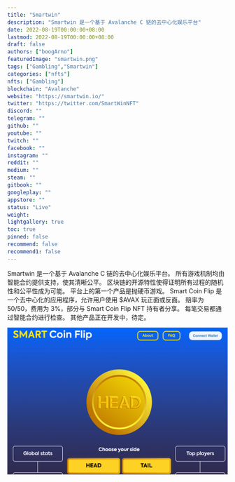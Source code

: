 ```yaml
---
title: "Smartwin"
description: "Smartwin 是一个基于 Avalanche C 链的去中心化娱乐平台"
date: 2022-08-19T00:00:00+08:00
lastmod: 2022-08-19T00:00:00+08:00
draft: false
authors: ["boogArno"]
featuredImage: "smartwin.png"
tags: ["Gambling","Smartwin"]
categories: ["nfts"]
nfts: ["Gambling"]
blockchain: "Avalanche"
website: "https://smartwin.io/"
twitter: "https://twitter.com/SmartWinNFT"
discord: ""
telegram: ""
github: ""
youtube: ""
twitch: ""
facebook: ""
instagram: ""
reddit: ""
medium: ""
steam: ""
gitbook: ""
googleplay: ""
appstore: ""
status: "Live"
weight: 
lightgallery: true
toc: true
pinned: false
recommend: false
recommend1: false
---
```

Smartwin 是一个基于 Avalanche C 链的去中心化娱乐平台。 所有游戏机制均由智能合约提供支持，使其清晰公平。 区块链的开源特性使得证明所有过程的随机性和公平性成为可能。
平台上的第一个产品是抛硬币游戏。
Smart Coin Flip 是一个去中心化的应用程序，允许用户使用 $AVAX 玩正面或反面。 赔率为 50/50，费用为 3%，部分与 Smart Coin Flip NFT 持有者分享。 每笔交易都通过智能合约进行检查。
其他产品正在开发中，待定。

![smartwin-dapp-gambling-avalanche-image1_2936c4d2e2ae21d0ab4bcb11ef86a361](smartwin-dapp-gambling-avalanche-image1_2936c4d2e2ae21d0ab4bcb11ef86a361.png)